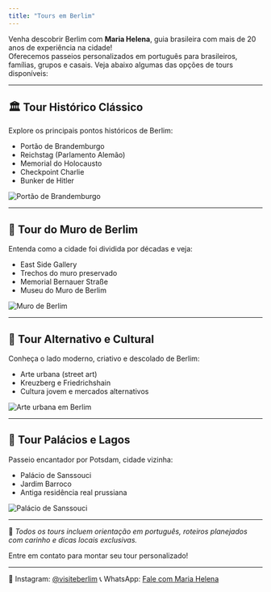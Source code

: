 ```yaml
---
title: "Tours em Berlim"
---
```


Venha descobrir Berlim com **Maria Helena**, guia brasileira com mais de 20 anos de experiência na cidade!  
Oferecemos passeios personalizados em português para brasileiros, famílias, grupos e casais. Veja abaixo algumas das opções de tours disponíveis:

---

## 🏛️ Tour Histórico Clássico

Explore os principais pontos históricos de Berlim:

- Portão de Brandemburgo
- Reichstag (Parlamento Alemão)
- Memorial do Holocausto
- Checkpoint Charlie
- Bunker de Hitler

![Portão de Brandemburgo](https://upload.wikimedia.org/wikipedia/commons/6/6d/Brandenburger_Tor_abends.jpg)

---

## 🧱 Tour do Muro de Berlim

Entenda como a cidade foi dividida por décadas e veja:

- East Side Gallery
- Trechos do muro preservado
- Memorial Bernauer Straße
- Museu do Muro de Berlim

![Muro de Berlim](https://upload.wikimedia.org/wikipedia/commons/4/4b/Berlin_Wall_East_Side_Gallery.jpg)

---

## 🎨 Tour Alternativo e Cultural

Conheça o lado moderno, criativo e descolado de Berlim:

- Arte urbana (street art)
- Kreuzberg e Friedrichshain
- Cultura jovem e mercados alternativos

![Arte urbana em Berlim](https://upload.wikimedia.org/wikipedia/commons/a/a2/Berlin_-_street_art_2018.jpg)

---

## 🏰 Tour Palácios e Lagos

Passeio encantador por Potsdam, cidade vizinha:

- Palácio de Sanssouci
- Jardim Barroco
- Antiga residência real prussiana

![Palácio de Sanssouci](https://upload.wikimedia.org/wikipedia/commons/f/fb/Sanssouci_Potsdam.jpg)

---

📩 *Todos os tours incluem orientação em português, roteiros planejados com carinho e dicas locais exclusivas.*

Entre em contato para montar seu tour personalizado!

---

📸 Instagram: [@visiteberlim](https://www.instagram.com/visiteberlim/)
📞 WhatsApp: [Fale com Maria Helena](https://wa.me/491756376770)

